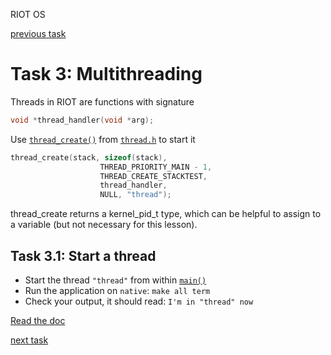RIOT OS

[previous task](../task-02)

# Task 3: Multithreading
Threads in RIOT are functions with signature
```C
void *thread_handler(void *arg);
```
Use [`thread_create()`](https://doc.riot-os.org/thread_8h.html#a87c94d383e64a09974fc8665f82a99b3) from
[`thread.h`](https://doc.riot-os.org/thread_8h.html) to start it
```C
thread_create(stack, sizeof(stack),
                    THREAD_PRIORITY_MAIN - 1,
                    THREAD_CREATE_STACKTEST,
                    thread_handler,
                    NULL, "thread");
```
thread_create returns a kernel_pid_t type, which can be helpful to assign to a variable (but not necessary for this lesson).

## Task 3.1: Start a thread
* Start the thread `"thread"` from within [`main()`](main.c#L15-L25)
* Run the application on `native`: `make all term`
* Check your output, it should read: `I'm in "thread" now`

[Read the doc](https://doc.riot-os.org/group__core__thread.html)

[next task](../task-04)
